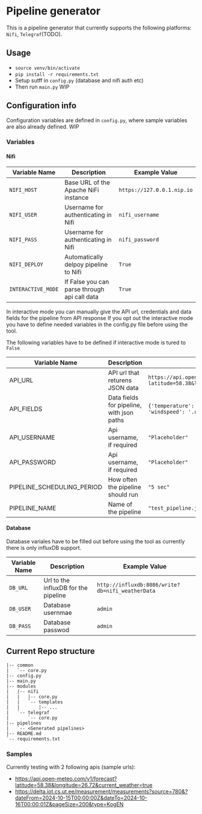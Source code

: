 # Pipeline generator
This is a pipeline generator that currently supports the following platforms: `Nifi`, `Telegraf`(TODO).

## Usage
- `source venv/bin/activate`
- `pip install -r requirements.txt`
- Setup sutff in `config.py` (database and nifi auth etc)
- Then run `main.py`
WIP


## Configuration info
Configuration variables are defined in `config.py`, where sample variables are also already defined.
WIP

### Variables

#### Nifi

| Variable Name       | Description                                     | Example Value           | 
|---------------------|----------------------------------------------|----------------------------|
| `NIFI_HOST`         | Base URL of the Apache NiFi instance         | `https://127.0.0.1.nip.io` | 
| `NIFI_USER`         | Username for authenticating in Nifi          | `nifi_username`            | 
| `NIFI_PASS`         | Username for authenticating in Nifi          | `nifi_password`            | 
| `NIFI_DEPLOY`       | Automatically delpoy pipeline to Nifi        | `True`                     | 
| `INTERACTIVE_MODE`  | If False you can parse through api call data | `True`                     | 

In interactive mode you can manually give the API url, credentials and data fields for the pipeline from API response 
If you opt out the interactive mode you have to define needed variables in the config.py file before using the tool.

The following variables have to be defined if interactive mode is tured to `False`

| Variable Name                 | Description                               | Example Value                                                                                 |
|-------------------------------|-------------------------------------------|-----------------------------------------------------------------------------------------------|
| API_URL                       | API url that returens JSON data           | `https://api.open-meteo.com/v1/forecast?latitude=58.38&longitude=26.72&current_weather=true"` |
| API_FIELDS                    | Data fields for pipeline, with json paths | `{'temperature': '.current_weather.temperature', 'windspeed': '.current_weather.windspeed'}`  |
| API_USERNAME                  | Api username, if required                 | `"Placeholder"`                                                                               |
| API_PASSWORD                  | Api username, if required                 | `"Placeholder"`                                                                               |
| PIPELINE_SCHEDULING_PERIOD    | How often the pipeline should run         | `"5 sec"`                                                                                     |
| PIPELINE_NAME                 | Name of the pipeline                      | `"test_pipeline.json"`                                                                        |


#### Database
Database variales have to be filled out before using the tool as currently there is only influxDB support.

| Variable Name       | Description                          | Example Value                                    | 
|---------------------|--------------------------------------|--------------------------------------------------|
| `DB_URL`            | Url to the influxDB for the pipeline | `http://influxdb:8086/write?db=nifi_weatherData` | 
| `DB_USER`           | Database usernmae                    | `admin`                                          | 
| `DB_PASS`           | Database passwod                     | `admin`                                          | 



## Current Repo structure
```
|-- common
|   `-- core.py
|-- config.py
|-- main.py
|-- modules
|   |-- nifi
|   |   |-- core.py
|   |   `-- templates
|   |       |-- ...
|   `-- telegraf
|       `-- core.py
|-- pipelines
|   `-- <Generated pipelines>
|-- README.md
`-- requirements.txt
```


### Samples

Currently testing with 2 following apis (sample urls):
  - https://api.open-meteo.com/v1/forecast?latitude=58.38&longitude=26.72&current_weather=true
  - https://delta.iot.cs.ut.ee/measurement/measurements?source=780&?dateFrom=2024-10-15T00:00:00Z&dateTo=2024-10-16T00:00:01Z&pageSize=200&type=KogEN

